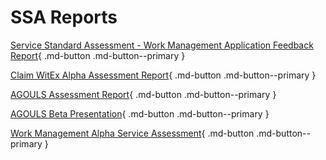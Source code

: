 # SSA Reports

[Service Standard Assessment - Work Management Application Feedback Report](./Service-Standard-Assessment-Work-Management-Application-Feedback-Report.docx){ .md-button .md-button--primary }

[Claim WitEx Alpha Assessment Report](./Claim-WitEx-Alpha-Assessment-Report.docx){ .md-button .md-button--primary }

[AGOULS Assessment Report](./AGOULS-Assessment-Report.docx){ .md-button .md-button--primary }

[AGOULS Beta Presentation](./AGOULS-Beta-Presentation.pptx){ .md-button .md-button--primary }

[Work Management Alpha Service Assessment](./Work-Management-Alpha-Service-Assessment.pptx){ .md-button .md-button--primary }
